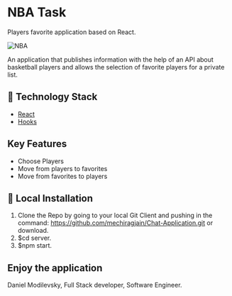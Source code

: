 # NBA Task
Players favorite application based on React.

![NBA](https://www.pngfind.com/pngs/m/274-2742979_nba-logo-logotipo-de-la-nba-hd-png.png)

An application that publishes information with the help of an API about basketball players and allows the selection of favorite players for a private list.

## 🏁 Technology Stack
- [React](https://reactjs.org/)
- [Hooks](https://reactjs.org/docs/hooks-intro.html)

## Key Features
- Choose Players
- Move from players to favorites
- Move from favorites to players


## 🏃‍ Local Installation

1. Clone the Repo by going to your local Git Client and pushing in the command:
https://github.com/mechiragjain/Chat-Application.git
or download.
2. $cd server.
3. $npm start.


## Enjoy th‍e application

Daniel Modilevsky,
Full Stack developer,
Software Engineer.
